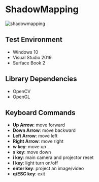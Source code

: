 # ShadowMapping
  
![shadowmapping](https://user-images.githubusercontent.com/17864157/64842655-d831c400-d63d-11e9-9886-804347ba0c6f.gif)

  
## Test Environment
  * Windows 10
  * Visual Studio 2019
  * Surface Book 2
  
## Library Dependencies
  * OpenCV
  * OpenGL

## Keyboard Commands
  * **Up Arrow**: move forward
  * **Down Arrow**: move backward
  * **Left Arrow**: move left
  * **Right Arrow**: move right
  * **w key**: move up
  * **s key**: move down
  * **i key**: main camera and projector reset
  * **l key**: light turn on/off
  * **enter key**: project an image/video
  * **q/ESC key**: exit
